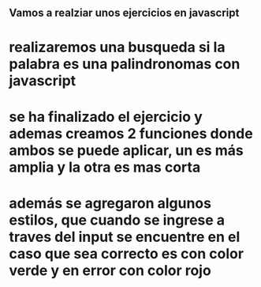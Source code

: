 ## Vamos a realziar unos ejercicios en javascript
# realizaremos una busqueda si la palabra es una palindronomas con javascript
# se ha finalizado el ejercicio y ademas creamos 2 funciones donde ambos se puede aplicar, un es más amplia y la otra es mas corta
# además se agregaron algunos estilos, que cuando se ingrese a traves del input se encuentre en el caso que sea correcto es con color verde y en error con color rojo